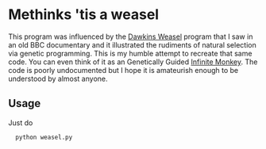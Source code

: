 # Methinks 'tis a weasel
This program was influenced by the [Dawkins Weasel](https://en.wikipedia.org/wiki/Weasel_program) program that I saw in an old BBC documentary and it illustrated the rudiments of natural selection via genetic programming. This is my humble attempt to recreate that same code. You can even think of it as an Genetically Guided [Infinite Monkey](https://en.wikipedia.org/wiki/Infinite_monkey_theorem). The code is poorly undocumented but I hope it is amateurish enough to be understood by almost anyone. 
## Usage 
Just do
```
  python weasel.py
  ```
  

